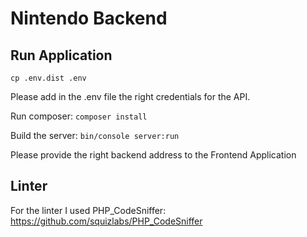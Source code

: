 # Nintendo Backend

## Run Application

`cp .env.dist .env`

Please add in the .env file the right credentials for the API.

Run composer: `composer install`

Build the server: `bin/console server:run`

Please provide the right backend address to the Frontend Application

## Linter

For the linter I used PHP_CodeSniffer: https://github.com/squizlabs/PHP_CodeSniffer 
